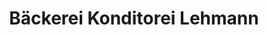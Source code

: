 ---
title: "Bäckerei Konditorei Lehmann"
url: /zossen/baeckerei-konditorei-lehmann/
shop: Bäckerei
---